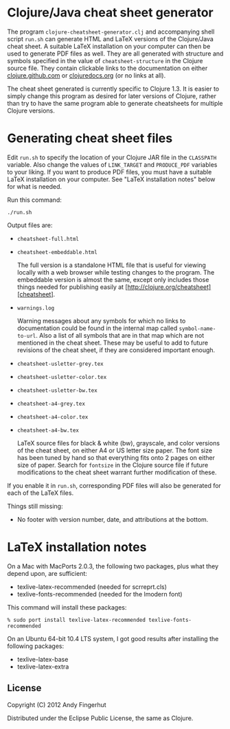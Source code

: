 # Clojure/Java cheat sheet generator

The program `clojure-cheatsheet-generator.clj` and accompanying shell
script `run.sh` can generate HTML and LaTeX versions of the
Clojure/Java cheat sheet.  A suitable LaTeX installation on your
computer can then be used to generate PDF files as well.  They are all
generated with structure and symbols specified in the value of
`cheatsheet-structure` in the Clojure source file.  They contain
clickable links to the documentation on either
[clojure.github.com][clojure github] or [clojuredocs.org][clojuredocs]
(or no links at all).

[clojure github]: http://clojure.github.com
[clojuredocs]: http://clojuredocs.org

The cheat sheet generated is currently specific to Clojure 1.3.  It is
easier to simply change this program as desired for later versions of
Clojure, rather than try to have the same program able to generate
cheatsheets for multiple Clojure versions.

# Generating cheat sheet files

Edit `run.sh` to specify the location of your Clojure JAR file in the
`CLASSPATH` variable.  Also change the values of `LINK_TARGET` and
`PRODUCE_PDF` variables to your liking.  If you want to produce PDF
files, you must have a suitable LaTeX installation on your computer.
See "LaTeX installation notes" below for what is needed.

Run this command:

    ./run.sh

Output files are:

* `cheatsheet-full.html`
* `cheatsheet-embeddable.html`

    The full version is a standalone HTML file that is useful for
    viewing locally with a web browser while testing changes to the
    program.  The embeddable version is almost the same, except only
    includes those things needed for publishing easily at
    [http://clojure.org/cheatsheet][cheatsheet].

[cheatsheet]: http://clojure.org/cheatsheet

* `warnings.log`

    Warning messages about any symbols for which no links to
    documentation could be found in the internal map called
    `symbol-name-to-url`.  Also a list of all symbols that are in that
    map which are not mentioned in the cheat sheet.  These may be
    useful to add to future revisions of the cheat sheet, if they are
    considered important enough.

* `cheatsheet-usletter-grey.tex`
* `cheatsheet-usletter-color.tex`
* `cheatsheet-usletter-bw.tex`
* `cheatsheet-a4-grey.tex`
* `cheatsheet-a4-color.tex`
* `cheatsheet-a4-bw.tex`

    LaTeX source files for black & white (bw), grayscale, and color
    versions of the cheat sheet, on either A4 or US letter size paper.
    The font size has been tuned by hand so that everything fits onto
    2 pages on either size of paper.  Search for `fontsize` in the
    Clojure source file if future modifications to the cheat sheet
    warrant further modification of these.

If you enable it in `run.sh`, corresponding PDF files will also be
generated for each of the LaTeX files.


Things still missing:

* No footer with version number, date, and attributions at the bottom.


# LaTeX installation notes

On a Mac with MacPorts 2.0.3, the following two packages, plus what
they depend upon, are sufficient:

* texlive-latex-recommended (needed for scrreprt.cls)
* texlive-fonts-recommended (needed for the lmodern font)

This command will install these packages:

    % sudo port install texlive-latex-recommended texlive-fonts-recommended


On an Ubuntu 64-bit 10.4 LTS system, I got good results after
installing the following packages:

* texlive-latex-base
* texlive-latex-extra


## License

Copyright (C) 2012 Andy Fingerhut

Distributed under the Eclipse Public License, the same as Clojure.
